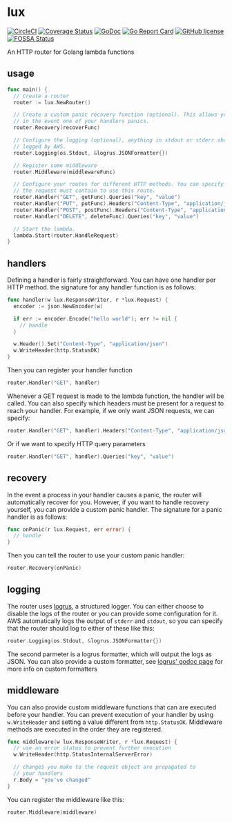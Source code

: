 # lux

[![CircleCI](https://img.shields.io/circleci/project/github/davidsbond/lux.svg)](https://circleci.com/gh/davidsbond/lux)
[![Coverage Status](https://coveralls.io/repos/github/davidsbond/lux/badge.svg?branch=develop)](https://coveralls.io/github/davidsbond/lux?branch=develop)
[![GoDoc](https://godoc.org/github.com/davidsbond/lux?status.svg)](http://godoc.org/github.com/davidsbond/lux)
[![Go Report Card](https://goreportcard.com/badge/github.com/davidsbond/lux)](https://goreportcard.com/report/github.com/davidsbond/lux)
[![GitHub license](https://img.shields.io/badge/license-MIT-blue.svg)](https://raw.githubusercontent.com/davidsbond/lux/release/LICENSE)
[![FOSSA Status](https://app.fossa.io/api/projects/git%2Bgithub.com%2Fdavidsbond%2Flux.svg?type=shield)](https://app.fossa.io/projects/git%2Bgithub.com%2Fdavidsbond%2Flux?ref=badge_shield)

An HTTP router for Golang lambda functions

## usage

```go
func main() {
  // Create a router
  router := lux.NewRouter()

  // Create a custom panic recovery function (optional). This allows you to do things
  // in the event one of your handlers panics.
  router.Recovery(recoverFunc)

  // Configure the logging (optional), anything in stdout or stderr should be
  // logged by AWS.
  router.Logging(os.Stdout, &logrus.JSONFormatter{})

  // Register some middleware
  router.Middleware(middlewareFunc)

  // Configure your routes for different HTTP methods. You can specify headers/params that
  // the request must contain to use this route.
  router.Handler("GET", getFunc).Queries("key", "value")
  router.Handler("PUT", putFunc).Headers("Content-Type", "application/json")
  router.Handler("POST", postFunc).Headers("Content-Type", "application/json")
  router.Handler("DELETE", deleteFunc).Queries("key", "value")

  // Start the lambda.
  lambda.Start(router.HandleRequest)
}
```

## handlers

Defining a handler is fairly straightforward. You can have one handler per HTTP method. the signature for any handler function is as follows:

```go
func handler(w lux.ResponseWriter, r *lux.Request) {
  encoder := json.NewEncoder(w)

  if err := encoder.Encode("hello world"); err != nil {
    // handle
  }

  w.Header().Set("Content-Type", "application/json")
  w.WriteHeader(http.StatusOK)
}
```

Then you can register your handler function

```go
router.Handler("GET", handler)
```

Whenever a GET request is made to the lambda function, the handler will be called. You can also specify which headers must be present for a request to reach your handler. For example, if we only want JSON requests, we can specify:

```go
router.Handler("GET", handler).Headers("Content-Type", "application/json")
```

Or if we want to specify HTTP query parameters

```go
router.Handler("GET", handler).Queries("key", "value")
```

## recovery

In the event a process in your handler causes a panic, the router will automatically recover for you. However, if you want to handle recovery yourself, you can provide a custom panic handler. The signature for a panic handler is as follows:

```go
func onPanic(r lux.Request, err error) {
  // handle
}
```

Then you can tell the router to use your custom panic handler:

```go
router.Recovery(onPanic)
```

## logging

The router uses [logrus](https://github.com/sirupsen/logrus), a structured logger. You can either choose to disable the logs of the router or you can provide some configuration for it. AWS automatically logs the output of `stderr` and `stdout`, so you can specify that the router should log to either of these like this:

```go
router.Logging(os.Stdout, &logrus.JSONFormatter{})
```

The second parmeter is a logrus formatter, which will output the logs as JSON. You can also provide a custom formatter, see [logrus' godoc page](https://godoc.org/github.com/sirupsen/logrus#Formatter) for more info on custom formatters

## middleware

You can also provide custom middleware functions that can are executed before your handler. You can prevent execution of your handler by using `w.WriteHeader` and setting a value different from `http.StatusOK`. Middleware methods are executed in the order they are registered.

```go
func middleware(w lux.ResponseWriter, r *lux.Request) {
  // use an error status to prevent further execution
  w.WriteHeader(http.StatusInternalServerError)

  // changes you make to the request object are propagated to
  // your handlers
  r.Body = "you've changed"
}
```

You can register the middleware like this:

```go
router.Middleware(middleware)
```